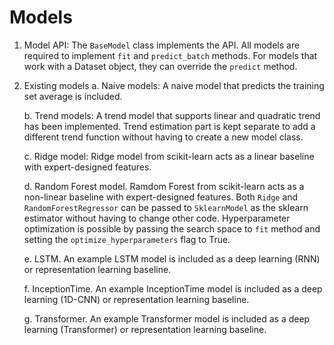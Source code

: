 # Models

1. Model API: The `BaseModel` class implements the API. All models are required to implement `fit` and `predict_batch` methods. For models that work with a Dataset object, they can override the `predict` method.
2. Existing models
    a. Naive models: A naive model that predicts the training set average is included.

    b. Trend models: A trend model that supports linear and quadratic trend has been implemented. Trend estimation part is kept separate to add a different trend function without having to create a new model class.

    c. Ridge model: Ridge model from scikit-learn acts as a linear baseline with expert-designed features.

    d. Random Forest model. Ramdom Forest from scikit-learn acts as a non-linear baseline with expert-designed features. Both `Ridge` and `RandomForestRegressor` can be passed to `SklearnModel` as the sklearn estimator without having to change other code. Hyperparameter optimization is possible by passing the search space to `fit` method and setting the `optimize_hyperparameters` flag to True.

    e. LSTM. An example LSTM model is included as a deep learning (RNN) or representation learning baseline.

    f. InceptionTime. An example InceptionTime model is included as a deep learning (1D-CNN) or representation learning baseline.

    g. Transformer. An example Transformer model is included as a deep learning (Transformer) or representation learning baseline.
